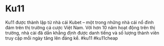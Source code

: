 # Ku11
Ku11 được thành lập từ nhà cái Kubet – một trong những nhà cái nổ đình đám trên thị trường cá cược Việt Nam. Với hơn 10 năm hoạt động trên thị trường, nhà cài đã dần khẳng  định được danh tiếng và số lượng thành viên truy cập mỗi ngày tăng lên đáng kể. #ku11 #ku11cheap
